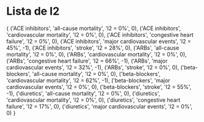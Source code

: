 # Lista de I2

{
('ACE inhibitors', 'all-cause mortality', 'I2 = 0%', 0),
('ACE inhibitors', 'cardiovascular mortality', 'I2 = 0%', 0),
('ACE inhibitors', 'congestive heart failure', 'I2 = 0%', 0),
('ACE inhibitors', 'major cardiovascular events', 'I2 = 45%', -1),
('ACE inhibitors', 'stroke', 'I2 = 28%', 0),
('ARBs', 'all-cause mortality', 'I2 = 0%', 0),
('ARBs', 'cardiovascular mortality', 'I2 = 0%', 0),
('ARBs', 'congestive heart failure', 'I2 = 66%', -1),
('ARBs', 'major cardiovascular events', 'I2 = 32%', -1),
('ARBs', 'stroke', 'I2 = 0%', 0),
('beta-blockers', 'all-cause mortality', 'I2 = 0%', 0),
('beta-blockers', 'cardiovascular mortality', 'I2 = 62%', -1),
('beta-blockers', 'major cardiovascular events', 'I2 = 0%', 0),
('beta-blockers', 'stroke', 'I2 = 55%', -1),
('diuretics', 'all-cause mortality', 'I2 = 0%', 0),
('diuretics', 'cardiovascular mortality', 'I2 = 0%', 0),
('diuretics', 'congestive heart failure', 'I2 = 17%', 0),
('diuretics', 'major cardiovascular events', 'I2 = 0%', 0)
}
